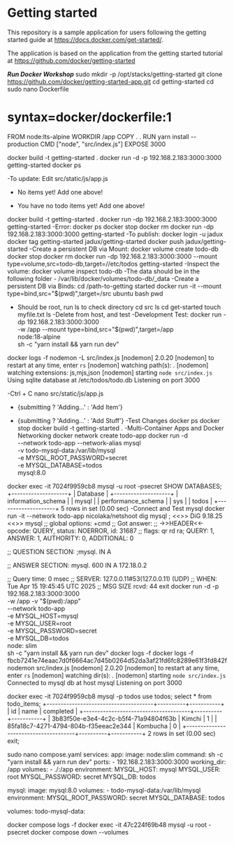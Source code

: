 # Getting started

This repository is a sample application for users following the getting started guide at https://docs.docker.com/get-started/.

The application is based on the application from the getting started tutorial at https://github.com/docker/getting-started

***Run Docker Workshop***
sudo mkdir -p /opt/stacks/getting-started
git clone https://github.com/docker/getting-started-app.git
cd getting-started
cd sudo nano Dockerfile
# syntax=docker/dockerfile:1

FROM node:lts-alpine
WORKDIR /app
COPY . .
RUN yarn install --production
CMD ["node", "src/index.js"]
EXPOSE 3000

docker build -t getting-started .
docker run -d -p 192.168.2.183:3000:3000 getting-started
docker ps

-To update:
Edit src/static/js/app.js
- <p className="text-center">No items yet! Add one above!</p>
+ <p className="text-center">You have no todo items yet! Add one above!</p>
docker build -t getting-started .
docker run -dp 192.168.2.183:3000:3000 getting-started
-Error:
docker ps
docker stop <the-container-id>
docker rm <the-container-id>
docker run -dp 192.168.2.183:3000:3000 getting-started
-To publish:
docker login -u jadux
docker tag getting-started jadux/getting-started
docker push jadux/getting-started
-Create a persistent DB via Mount:
docker volume create todo-db
docker stop <the-container-id>
docker rm <the-container-id>
docker run -dp 192.168.2.183:3000:3000 --mount type=volume,src=todo-db,target=//etc/todos getting-started
-Inspect the volume:
docker volume inspect todo-db
-The data should be in the following folder - /var/lib/docker/volumes/todo-db/_data
-Create a persistent DB via Binds:
cd /path-to-getting started
docker run -it --mount type=bind,src="$(pwd)",target=/src ubuntu bash
pwd
- Should be root, run ls to check directory
cd src
ls
cd get-started
touch myfile.txt
ls
-Delete from host, and test
-Development Test:
docker run -dp 192.168.2.183:3000:3000 \
    -w /app --mount type=bind,src="$(pwd)",target=/app \
    node:18-alpine \
    sh -c "yarn install && yarn run dev"

docker logs -f <container-id>
nodemon -L src/index.js
[nodemon] 2.0.20
[nodemon] to restart at any time, enter `rs`
[nodemon] watching path(s): *.*
[nodemon] watching extensions: js,mjs,json
[nodemon] starting `node src/index.js`
Using sqlite database at /etc/todos/todo.db
Listening on port 3000

-Ctrl + C
nano src/static/js/app.js
- {submitting ? 'Adding...' : 'Add Item'}
+ {submitting ? 'Adding...' : 'Add Stuff'}
-Test Changes
docker ps
docker stop <container-id>
docker build -t getting-started .
-Multi-Container Apps and Docker Networking
docker network create todo-app
docker run -d \
    --network todo-app --network-alias mysql \
    -v todo-mysql-data:/var/lib/mysql \
    -e MYSQL_ROOT_PASSWORD=secret \
    -e MYSQL_DATABASE=todos \
    mysql:8.0

docker exec -it 7024f9959cb8 mysql -u root -psecret
SHOW DATABASES;
+--------------------+
| Database           |
+--------------------+
| information_schema |
| mysql              |
| performance_schema |
| sys                |
| todos              |
+--------------------+
5 rows in set (0.00 sec)
-Connect and Test mysql
docker run -it --network todo-app nicolaka/netshoot
dig mysql
; <<>> DiG 9.18.25 <<>> mysql
;; global options: +cmd
;; Got answer:
;; ->>HEADER<<- opcode: QUERY, status: NOERROR, id: 31687
;; flags: qr rd ra; QUERY: 1, ANSWER: 1, AUTHORITY: 0, ADDITIONAL: 0

;; QUESTION SECTION:
;mysql.                         IN      A

;; ANSWER SECTION:
mysql.                  600     IN      A       172.18.0.2

;; Query time: 0 msec
;; SERVER: 127.0.0.11#53(127.0.0.11) (UDP)
;; WHEN: Tue Apr 15 19:45:45 UTC 2025
;; MSG SIZE  rcvd: 44
exit
docker run -d -p 192.168.2.183:3000:3000 \
  -w /app -v "$(pwd):/app" \
  --network todo-app \
  -e MYSQL_HOST=mysql \
  -e MYSQL_USER=root \
  -e MYSQL_PASSWORD=secret \
  -e MYSQL_DB=todos \
  node: slim \
  sh -c "yarn install && yarn run dev"
docker logs -f <container-id>
docker logs -f fbcb7241e74eaac7d0f6664ac7d45b0264d52da3af21fd6fc8289e61f3fd842f
nodemon src/index.js
[nodemon] 2.0.20
[nodemon] to restart at any time, enter `rs`
[nodemon] watching dir(s): *.*
[nodemon] starting `node src/index.js`
Connected to mysql db at host mysql
Listening on port 3000

docker exec -it 7024f9959cb8 mysql -p todos
use todos;
select * from todo_items;
+--------------------------------------+----------+-----------+
| id                                   | name     | completed |
+--------------------------------------+----------+-----------+
| 3b83f50e-e3e4-4c2c-b5f4-71a94804f63b | Kimchi   |         1 |
| 85fa18c7-4271-4794-804b-f35eeac2e344 | Kombucha |         0 |
+--------------------------------------+----------+-----------+
2 rows in set (0.00 sec)
exit;

sudo nano compose.yaml
services:
  app:
    image: node:slim
    command: sh -c "yarn install && yarn run dev"
    ports:
      - 192.168.2.183:3000:3000
    working_dir: /app
    volumes:
      - ./:/app
    environment:
      MYSQL_HOST: mysql
      MYSQL_USER: root
      MYSQL_PASSWORD: secret
      MYSQL_DB: todos

  mysql:
    image: mysql:8.0
    volumes:
      - todo-mysql-data:/var/lib/mysql
    environment:
      MYSQL_ROOT_PASSWORD: secret
      MYSQL_DATABASE: todos

volumes:
  todo-mysql-data:
  
docker compose logs -f
docker exec -it 47c224f69b48 mysql -u root -psecret
docker compose down --volumes